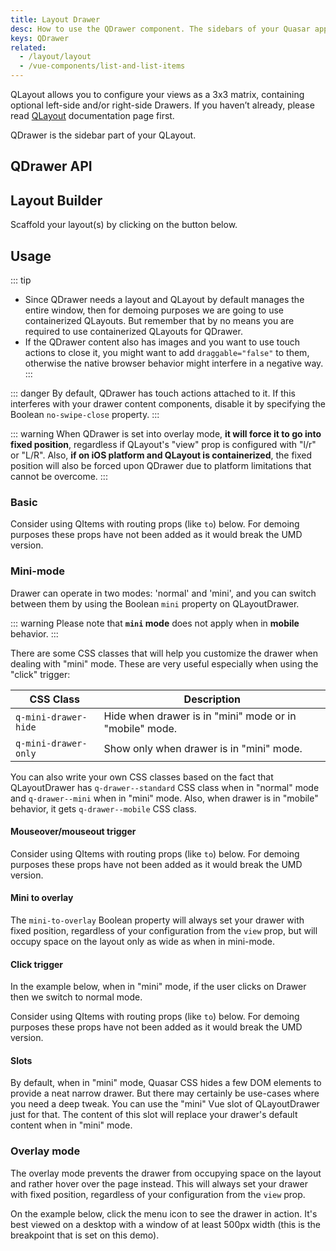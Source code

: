 ```yaml
---
title: Layout Drawer
desc: How to use the QDrawer component. The sidebars of your Quasar app.
keys: QDrawer
related:
  - /layout/layout
  - /vue-components/list-and-list-items
---
```


QLayout allows you to configure your views as a 3x3 matrix, containing optional left-side and/or right-side Drawers. If you haven’t already, please read [QLayout](/layout/layout) documentation page first.

QDrawer is the sidebar part of your QLayout.

## QDrawer API
<doc-api file="QDrawer" />

## Layout Builder
Scaffold your layout(s) by clicking on the button below.

<q-btn push color="brand-primary" icon-right="launch" label="Layout Builder" href="/layout-builder" target="_blank" rel="noopener noreferrer" />

## Usage
::: tip
* Since QDrawer needs a layout and QLayout by default manages the entire window, then for demoing purposes we are going to use containerized QLayouts. But remember that by no means you are required to use containerized QLayouts for QDrawer.
* If the QDrawer content also has images and you want to use touch actions to close it, you might want to add `draggable="false"` to them, otherwise the native browser behavior might interfere in a negative way.
:::

::: danger
By default, QDrawer has touch actions attached to it. If this interferes with your drawer content components, disable it by specifying the Boolean `no-swipe-close` property.
:::

::: warning
When QDrawer is set into overlay mode, **it will force it to go into fixed position**, regardless if QLayout's "view" prop is configured with  "l/r" or "L/R". Also, **if on iOS platform and QLayout is containerized**, the fixed position will also be forced upon QDrawer due to platform limitations that cannot be overcome.
:::

### Basic

<doc-example title="Basic" file="QDrawer/Basic" />

Consider using QItems with routing props (like `to`) below. For demoing purposes these props have not been added as it would break the UMD version.

<doc-example title="With navigation menu" file="QDrawer/Menu" />

<doc-example title="Seamless menu" file="QDrawer/MenuSeamless" />

<doc-example title="Header Picture" file="QDrawer/HeaderPicture" />

### Mini-mode

Drawer can operate in two modes: 'normal' and 'mini', and you can switch between them by using the Boolean `mini` property on QLayoutDrawer.

::: warning
Please note that **`mini` mode** does not apply when in **mobile** behavior.
:::

There are some CSS classes that will help you customize the drawer when dealing with "mini" mode. These are very useful especially when using the "click" trigger:

| CSS Class | Description |
| --- | --- |
| `q-mini-drawer-hide` | Hide when drawer is in "mini" mode or in "mobile" mode. |
| `q-mini-drawer-only` | Show only when drawer is in "mini" mode. |

You can also write your own CSS classes based on the fact that QLayoutDrawer has `q-drawer--standard` CSS class when in "normal" mode and `q-drawer--mini` when in "mini" mode. Also, when drawer is in "mobile" behavior, it gets `q-drawer--mobile` CSS class.

#### Mouseover/mouseout trigger

Consider using QItems with routing props (like `to`) below. For demoing purposes these props have not been added as it would break the UMD version.

<doc-example title="Mini-mode with mouseover/mouseout trigger" file="QDrawer/MiniMouseEvents" />

#### Mini to overlay

The `mini-to-overlay` Boolean property will always set your drawer with fixed position, regardless of your configuration from the `view` prop, but will occupy space on the layout only as wide as when in mini-mode.

<doc-example title="Mini to overlay" file="QDrawer/MiniToOverlay" />

#### Click trigger
In the example below, when in "mini" mode, if the user clicks on Drawer then we switch to normal mode.

Consider using QItems with routing props (like `to`) below. For demoing purposes these props have not been added as it would break the UMD version.

<doc-example title="Mini-mode with click trigger" file="QDrawer/MiniClickEvent" />

#### Slots
By default, when in "mini" mode, Quasar CSS hides a few DOM elements to provide a neat narrow drawer. But there may certainly be use-cases where you need a deep tweak. You can use the "mini" Vue slot of QLayoutDrawer just for that. The content of this slot will replace your drawer's default content when in "mini" mode.

<doc-example title="Mini-mode with slot" file="QDrawer/MiniSlot" />

### Overlay mode
The overlay mode prevents the drawer from occupying space on the layout and rather hover over the page instead. This will always set your drawer with fixed position, regardless of your configuration from the `view` prop.

On the example below, click the menu icon to see the drawer in action. It's best viewed on a desktop with a window of at least 500px width (this is the breakpoint that is set on this demo).

<doc-example title="Overlay mode" file="QDrawer/OverlayMode" />

